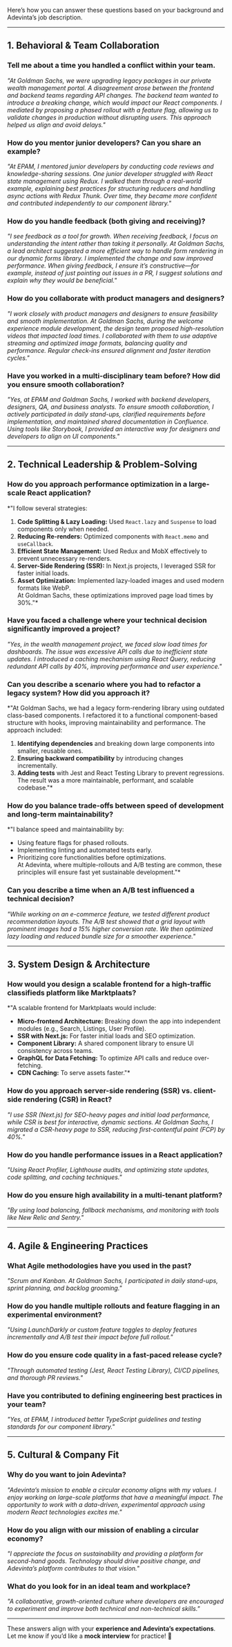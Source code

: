 Here’s how you can answer these questions based on your background and Adevinta’s job description.  

---

## **1. Behavioral & Team Collaboration**  

### **Tell me about a time you handled a conflict within your team.**  
*"At Goldman Sachs, we were upgrading legacy packages in our private wealth management portal. A disagreement arose between the frontend and backend teams regarding API changes. The backend team wanted to introduce a breaking change, which would impact our React components. I mediated by proposing a phased rollout with a feature flag, allowing us to validate changes in production without disrupting users. This approach helped us align and avoid delays."*

### **How do you mentor junior developers? Can you share an example?**  
*"At EPAM, I mentored junior developers by conducting code reviews and knowledge-sharing sessions. One junior developer struggled with React state management using Redux. I walked them through a real-world example, explaining best practices for structuring reducers and handling async actions with Redux Thunk. Over time, they became more confident and contributed independently to our component library."*

### **How do you handle feedback (both giving and receiving)?**  
*"I see feedback as a tool for growth. When receiving feedback, I focus on understanding the intent rather than taking it personally. At Goldman Sachs, a lead architect suggested a more efficient way to handle form rendering in our dynamic forms library. I implemented the change and saw improved performance. When giving feedback, I ensure it’s constructive—for example, instead of just pointing out issues in a PR, I suggest solutions and explain why they would be beneficial."*

### **How do you collaborate with product managers and designers?**  
*"I work closely with product managers and designers to ensure feasibility and smooth implementation. At Goldman Sachs, during the welcome experience module development, the design team proposed high-resolution videos that impacted load times. I collaborated with them to use adaptive streaming and optimized image formats, balancing quality and performance. Regular check-ins ensured alignment and faster iteration cycles."*

### **Have you worked in a multi-disciplinary team before? How did you ensure smooth collaboration?**  
*"Yes, at EPAM and Goldman Sachs, I worked with backend developers, designers, QA, and business analysts. To ensure smooth collaboration, I actively participated in daily stand-ups, clarified requirements before implementation, and maintained shared documentation in Confluence. Using tools like Storybook, I provided an interactive way for designers and developers to align on UI components."*

---

## **2. Technical Leadership & Problem-Solving**  

### **How do you approach performance optimization in a large-scale React application?**  
*"I follow several strategies:  
1. **Code Splitting & Lazy Loading:** Used `React.lazy` and `Suspense` to load components only when needed.  
2. **Reducing Re-renders:** Optimized components with `React.memo` and `useCallback`.  
3. **Efficient State Management:** Used Redux and MobX effectively to prevent unnecessary re-renders.  
4. **Server-Side Rendering (SSR):** In Next.js projects, I leveraged SSR for faster initial loads.  
5. **Asset Optimization:** Implemented lazy-loaded images and used modern formats like WebP.  
At Goldman Sachs, these optimizations improved page load times by 30%."*  

### **Have you faced a challenge where your technical decision significantly improved a project?**  
*"Yes, in the wealth management project, we faced slow load times for dashboards. The issue was excessive API calls due to inefficient state updates. I introduced a caching mechanism using React Query, reducing redundant API calls by 40%, improving performance and user experience."*

### **Can you describe a scenario where you had to refactor a legacy system? How did you approach it?**  
*"At Goldman Sachs, we had a legacy form-rendering library using outdated class-based components. I refactored it to a functional component-based structure with hooks, improving maintainability and performance. The approach included:  
1. **Identifying dependencies** and breaking down large components into smaller, reusable ones.  
2. **Ensuring backward compatibility** by introducing changes incrementally.  
3. **Adding tests** with Jest and React Testing Library to prevent regressions.  
The result was a more maintainable, performant, and scalable codebase."*

### **How do you balance trade-offs between speed of development and long-term maintainability?**  
*"I balance speed and maintainability by:  
- Using feature flags for phased rollouts.  
- Implementing linting and automated tests early.  
- Prioritizing core functionalities before optimizations.  
At Adevinta, where multiple-rollouts and A/B testing are common, these principles will ensure fast yet sustainable development."*

### **Can you describe a time when an A/B test influenced a technical decision?**  
*"While working on an e-commerce feature, we tested different product recommendation layouts. The A/B test showed that a grid layout with prominent images had a 15% higher conversion rate. We then optimized lazy loading and reduced bundle size for a smoother experience."*

---

## **3. System Design & Architecture**  

### **How would you design a scalable frontend for a high-traffic classifieds platform like Marktplaats?**  
*"A scalable frontend for Marktplaats would include:  
- **Micro-frontend Architecture:** Breaking down the app into independent modules (e.g., Search, Listings, User Profile).  
- **SSR with Next.js:** For faster initial loads and SEO optimization.  
- **Component Library:** A shared component library to ensure UI consistency across teams.  
- **GraphQL for Data Fetching:** To optimize API calls and reduce over-fetching.  
- **CDN Caching:** To serve assets faster."*

### **How do you approach server-side rendering (SSR) vs. client-side rendering (CSR) in React?**  
*"I use SSR (Next.js) for SEO-heavy pages and initial load performance, while CSR is best for interactive, dynamic sections. At Goldman Sachs, I migrated a CSR-heavy page to SSR, reducing first-contentful paint (FCP) by 40%."*

### **How do you handle performance issues in a React application?**  
*"Using React Profiler, Lighthouse audits, and optimizing state updates, code splitting, and caching techniques."*

### **How do you ensure high availability in a multi-tenant platform?**  
*"By using load balancing, fallback mechanisms, and monitoring with tools like New Relic and Sentry."*

---

## **4. Agile & Engineering Practices**  

### **What Agile methodologies have you used in the past?**  
*"Scrum and Kanban. At Goldman Sachs, I participated in daily stand-ups, sprint planning, and backlog grooming."*

### **How do you handle multiple rollouts and feature flagging in an experimental environment?**  
*"Using LaunchDarkly or custom feature toggles to deploy features incrementally and A/B test their impact before full rollout."*

### **How do you ensure code quality in a fast-paced release cycle?**  
*"Through automated testing (Jest, React Testing Library), CI/CD pipelines, and thorough PR reviews."*

### **Have you contributed to defining engineering best practices in your team?**  
*"Yes, at EPAM, I introduced better TypeScript guidelines and testing standards for our component library."*

---

## **5. Cultural & Company Fit**  

### **Why do you want to join Adevinta?**  
*"Adevinta’s mission to enable a circular economy aligns with my values. I enjoy working on large-scale platforms that have a meaningful impact. The opportunity to work with a data-driven, experimental approach using modern React technologies excites me."*

### **How do you align with our mission of enabling a circular economy?**  
*"I appreciate the focus on sustainability and providing a platform for second-hand goods. Technology should drive positive change, and Adevinta’s platform contributes to that vision."*

### **What do you look for in an ideal team and workplace?**  
*"A collaborative, growth-oriented culture where developers are encouraged to experiment and improve both technical and non-technical skills."*

---

These answers align with your **experience and Adevinta’s expectations**. Let me know if you’d like a **mock interview** for practice! 🚀